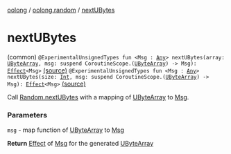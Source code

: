 [oolong](../index.md) / [oolong.random](index.md) / [nextUBytes](./next-u-bytes.md)

# nextUBytes

(common) `@ExperimentalUnsignedTypes fun <Msg : `[`Any`](https://kotlinlang.org/api/latest/jvm/stdlib/kotlin/-any/index.html)`> nextUBytes(array: `[`UByteArray`](https://kotlinlang.org/api/latest/jvm/stdlib/kotlin/-u-byte-array/index.html)`, msg: suspend CoroutineScope.(`[`UByteArray`](https://kotlinlang.org/api/latest/jvm/stdlib/kotlin/-u-byte-array/index.html)`) -> Msg): `[`Effect`](../oolong/-effect.md)`<Msg>` [(source)](https://github.com/oolong-kt/oolong/tree/master/oolong/src/commonMain/kotlin/oolong/random/util.kt#L176)
`@ExperimentalUnsignedTypes fun <Msg : `[`Any`](https://kotlinlang.org/api/latest/jvm/stdlib/kotlin/-any/index.html)`> nextUBytes(size: `[`Int`](https://kotlinlang.org/api/latest/jvm/stdlib/kotlin/-int/index.html)`, msg: suspend CoroutineScope.(`[`UByteArray`](https://kotlinlang.org/api/latest/jvm/stdlib/kotlin/-u-byte-array/index.html)`) -> Msg): `[`Effect`](../oolong/-effect.md)`<Msg>` [(source)](https://github.com/oolong-kt/oolong/tree/master/oolong/src/commonMain/kotlin/oolong/random/util.kt#L186)

Call [Random.nextUBytes](https://kotlinlang.org/api/latest/jvm/stdlib/kotlin.random/next-u-bytes.html) with a mapping of [UByteArray](https://kotlinlang.org/api/latest/jvm/stdlib/kotlin/-u-byte-array/index.html) to [Msg](next-u-bytes.md#Msg).

### Parameters

`msg` - map function of [UByteArray](https://kotlinlang.org/api/latest/jvm/stdlib/kotlin/-u-byte-array/index.html) to [Msg](next-u-bytes.md#Msg)

**Return**
[Effect](../oolong/-effect.md) of [Msg](next-u-bytes.md#Msg) for the generated [UByteArray](https://kotlinlang.org/api/latest/jvm/stdlib/kotlin/-u-byte-array/index.html)

